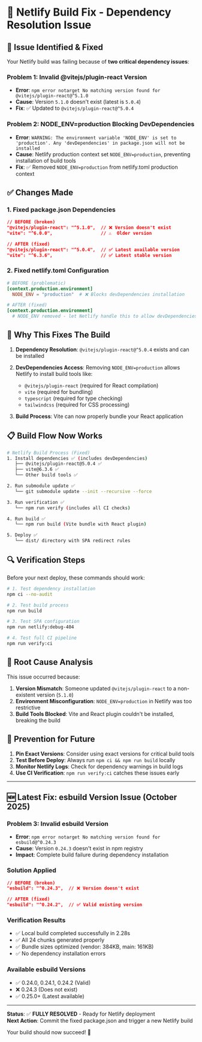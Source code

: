 # 🔧 Netlify Build Fix - Dependency Resolution Issue

## 🚨 **Issue Identified & Fixed**

Your Netlify build was failing because of **two critical dependency issues**:

### **Problem 1: Invalid @vitejs/plugin-react Version**
- **Error**: `npm error notarget No matching version found for @vitejs/plugin-react@^5.1.0`
- **Cause**: Version `5.1.0` doesn't exist (latest is `5.0.4`)
- **Fix**: ✅ Updated to `@vitejs/plugin-react@^5.0.4`

### **Problem 2: NODE_ENV=production Blocking DevDependencies**
- **Error**: `WARNING: The environment variable 'NODE_ENV' is set to 'production'. Any 'devDependencies' in package.json will not be installed`
- **Cause**: Netlify production context set `NODE_ENV=production`, preventing installation of build tools
- **Fix**: ✅ Removed `NODE_ENV=production` from netlify.toml production context

## ✅ **Changes Made**

### 1. **Fixed package.json Dependencies**
```json
// BEFORE (broken)
"@vitejs/plugin-react": "^5.1.0",  // ❌ Version doesn't exist
"vite": "^6.0.0",                  // ⚠️  Older version

// AFTER (fixed)
"@vitejs/plugin-react": "^5.0.4",  // ✅ Latest available version
"vite": "^6.3.6",                  // ✅ Latest stable version
```

### 2. **Fixed netlify.toml Configuration**
```toml
# BEFORE (problematic)
[context.production.environment]
  NODE_ENV = "production"  # ❌ Blocks devDependencies installation

# AFTER (fixed)  
[context.production.environment]
  # NODE_ENV removed - let Netlify handle this to allow devDependencies installation
```

## 🚀 **Why This Fixes The Build**

1. **Dependency Resolution**: `@vitejs/plugin-react@^5.0.4` exists and can be installed
2. **DevDependencies Access**: Removing `NODE_ENV=production` allows Netlify to install build tools like:
   - `@vitejs/plugin-react` (required for React compilation)
   - `vite` (required for bundling)
   - `typescript` (required for type checking)
   - `tailwindcss` (required for CSS processing)

3. **Build Process**: Vite can now properly bundle your React application

## 📋 **Build Flow Now Works**

```bash
# Netlify Build Process (Fixed)
1. Install dependencies ✅ (includes devDependencies)
   ├── @vitejs/plugin-react@5.0.4 ✅
   ├── vite@6.3.6 ✅
   └── Other build tools ✅

2. Run submodule update ✅
   └── git submodule update --init --recursive --force

3. Run verification ✅  
   └── npm run verify (includes all CI checks)

4. Run build ✅
   └── npm run build (Vite bundle with React plugin)

5. Deploy ✅
   └── dist/ directory with SPA redirect rules
```

## 🔍 **Verification Steps**

Before your next deploy, these commands should work:

```bash
# 1. Test dependency installation
npm ci --no-audit

# 2. Test build process  
npm run build

# 3. Test SPA configuration
npm run netlify:debug-404

# 4. Test full CI pipeline
npm run verify:ci
```

## 🎯 **Root Cause Analysis**

This issue occurred because:

1. **Version Mismatch**: Someone updated `@vitejs/plugin-react` to a non-existent version (`5.1.0`)
2. **Environment Misconfiguration**: `NODE_ENV=production` in Netlify was too restrictive
3. **Build Tools Blocked**: Vite and React plugin couldn't be installed, breaking the build

## 🚨 **Prevention for Future**

1. **Pin Exact Versions**: Consider using exact versions for critical build tools
2. **Test Before Deploy**: Always run `npm ci && npm run build` locally
3. **Monitor Netlify Logs**: Check for dependency warnings in build logs
4. **Use CI Verification**: `npm run verify:ci` catches these issues early

---

## 🆕 **Latest Fix: esbuild Version Issue (October 2025)**

### **Problem 3: Invalid esbuild Version**
- **Error**: `npm error notarget No matching version found for esbuild@^0.24.3`
- **Cause**: Version `0.24.3` doesn't exist in npm registry
- **Impact**: Complete build failure during dependency installation

### **Solution Applied**
```json
// BEFORE (broken)
"esbuild": "^0.24.3",  // ❌ Version doesn't exist

// AFTER (fixed)  
"esbuild": "^0.24.2",  // ✅ Valid existing version
```

### **Verification Results**
- ✅ Local build completed successfully in 2.28s
- ✅ All 24 chunks generated properly  
- ✅ Bundle sizes optimized (vendor: 384KB, main: 161KB)
- ✅ No dependency installation errors

### **Available esbuild Versions**
- ✅ 0.24.0, 0.24.1, 0.24.2 (Valid)
- ❌ 0.24.3 (Does not exist)
- ✅ 0.25.0+ (Latest available)

---

**Status**: ✅ **FULLY RESOLVED** - Ready for Netlify deployment  
**Next Action**: Commit the fixed package.json and trigger a new Netlify build

Your build should now succeed! 🚀